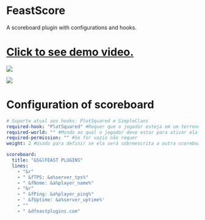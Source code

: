 # FeastScore
A scoreboard plugin with configurations and hooks.

# [Click to see demo video.](https://youtu.be/gdYQ47cKQlE])

![](https://i.imgur.com/JGSneqb.gif)

![](https://i.imgur.com/9Xsftok.gif)
    
# Configuration of scoreboard

```yaml
# Suporte atual aos hooks: PlotSquared e SimpleClans
required-hook: "PlotSquared" #Requer que o jogador esteja em um terreno dominado.
required-world: "" #Mundo ao qual o jogador deve estar para ativar ela
required-permission: "" #Se for vazio não requer
weight: 2 #Usado para definir se ela será sobreescrita a outra scoreboard

scoreboard:
  title: "&5&lFEAST PLUGINS"
  lines:
    - "&r"
    - " &fTPS: &a%server_tps%"
    - " &fNome: &a%player_name%"
    - "&r"
    - " &fPing: &a%player_ping%"
    - ' &fUptime: &a%server_uptime%'
    - ""
    - " &dfeastplugins.com"

```
